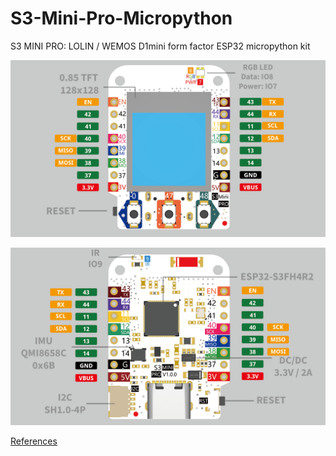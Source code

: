 # S3-Mini-Pro-Micropython
S3 MINI PRO: LOLIN / WEMOS D1mini form factor ESP32 micropython kit

![](doc/S3-MINI-PRO/s3_mini_pro_v1.0.0_4_16x9.png)

![](doc/S3-MINI-PRO/s3_mini_pro_v1.0.0_5_16x9.png)


[References](references.md)

